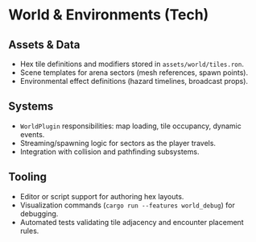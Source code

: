 # World & Environments (Tech)

## Assets & Data
- Hex tile definitions and modifiers stored in `assets/world/tiles.ron`.
- Scene templates for arena sectors (mesh references, spawn points).
- Environmental effect definitions (hazard timelines, broadcast props).

## Systems
- `WorldPlugin` responsibilities: map loading, tile occupancy, dynamic events.
- Streaming/spawning logic for sectors as the player travels.
- Integration with collision and pathfinding subsystems.

## Tooling
- Editor or script support for authoring hex layouts.
- Visualization commands (`cargo run --features world_debug`) for debugging.
- Automated tests validating tile adjacency and encounter placement rules.
